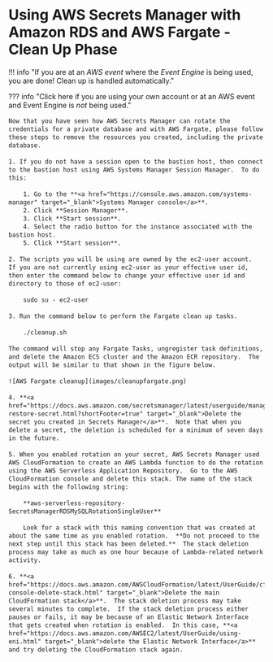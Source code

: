 # Using AWS Secrets Manager with Amazon RDS and AWS Fargate - Clean Up Phase

!!! info "If you are at an *AWS event* where the *Event Engine* is being used, you are done!  Clean up is handled automatically." 

??? info  "Click here if you are using your own account or at an AWS event and Event Engine is *not* being used." 

    Now that you have seen how AWS Secrets Manager can rotate the credentials for a private database and with AWS Fargate, please follow these steps to remove the resources you created, including the private database.

    1. If you do not have a session open to the bastion host, then connect to the bastion host using AWS Systems Manager Session Manager.  To do this:

        1. Go to the **<a href="https://console.aws.amazon.com/systems-manager" target="_blank">Systems Manager console</a>**.
        2. Click **Session Manager**.
        3. Click **Start session**.
        4. Select the radio button for the instance associated with the bastion host.
        5. Click **Start session**.

    2. The scripts you will be using are owned by the ec2-user account.  If you are not currently using ec2-user as your effective user id, then enter the command below to change your effective user id and directory to those of ec2-user:

        sudo su - ec2-user

    3. Run the command below to perform the Fargate clean up tasks.

        ./cleanup.sh

    The command will stop any Fargate Tasks, ungregister task definitions, and delete the Amazon ECS cluster and the Amazon ECR repository.  The output will be similar to that shown in the figure below.

    ![AWS Fargate cleanup](images/cleanupfargate.png)

    4. **<a href="https://docs.aws.amazon.com/secretsmanager/latest/userguide/manage_delete-restore-secret.html?shortFooter=true" target="_blank">Delete the secret you created in Secrets Manager</a>**.  Note that when you delete a secret, the deletion is scheduled for a minimum of seven days in the future. 

    5. When you enabled rotation on your secret, AWS Secrets Manager used AWS CloudFormation to create an AWS Lambda function to do the rotation using the AWS Serverless Application Repository.  Go to the AWS CloudFormation console and delete this stack. The name of the stack begins with the following string:

        **aws-serverless-repository-SecretsManagerRDSMySQLRotationSingleUser**

        Look for a stack with this naming convention that was created at about the same time as you enabled rotation.  **Do not proceed to the next step until this stack has been deleted.**  The stack deletion process may take as much as one hour because of Lambda-related network activity.

    6. **<a href="https://docs.aws.amazon.com/AWSCloudFormation/latest/UserGuide/cfn-console-delete-stack.html" target="_blank">Delete the main CloudFormation stack</a>**.  The stack deletion process may take several minutes to complete.  If the stack deletion process either pauses or fails, it may be because of an Elastic Network Interface that gets created when rotation is enabled.  In this case, **<a href="https://docs.aws.amazon.com/AWSEC2/latest/UserGuide/using-eni.html" target="_blank">delete the Elastic Network Interface</a>** and try deleting the CloudFormation stack again.
